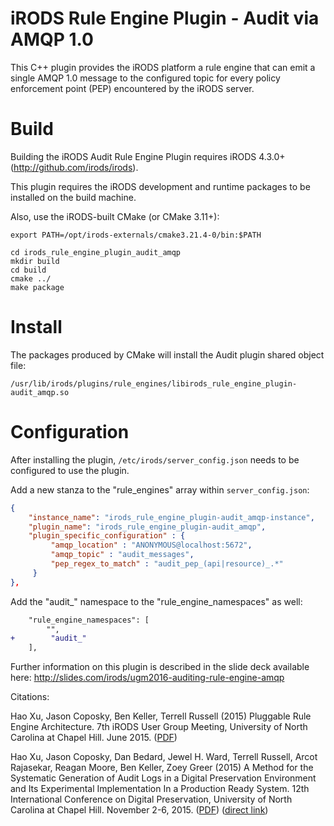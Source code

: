 # iRODS Rule Engine Plugin - Audit via AMQP 1.0

This C++ plugin provides the iRODS platform a rule engine that can emit a single AMQP 1.0 message to the configured topic for every policy enforcement point (PEP) encountered by the iRODS server.

# Build

Building the iRODS Audit Rule Engine Plugin requires iRODS 4.3.0+ (http://github.com/irods/irods).

This plugin requires the iRODS development and runtime packages to be installed on the build machine.

Also, use the iRODS-built CMake (or CMake 3.11+):

```
export PATH=/opt/irods-externals/cmake3.21.4-0/bin:$PATH
```

```
cd irods_rule_engine_plugin_audit_amqp
mkdir build
cd build
cmake ../
make package
```

# Install

The packages produced by CMake will install the Audit plugin shared object file:

`/usr/lib/irods/plugins/rule_engines/libirods_rule_engine_plugin-audit_amqp.so`

# Configuration

After installing the plugin, `/etc/irods/server_config.json` needs to be configured to use the plugin.

Add a new stanza to the "rule_engines" array within `server_config.json`:

```json
{
    "instance_name": "irods_rule_engine_plugin-audit_amqp-instance",
    "plugin_name": "irods_rule_engine_plugin-audit_amqp",
    "plugin_specific_configuration" : {
         "amqp_location" : "ANONYMOUS@localhost:5672",
         "amqp_topic" : "audit_messages",
         "pep_regex_to_match" : "audit_pep_(api|resource)_.*"
     }
},
```

Add the "audit_" namespace to the "rule_engine_namespaces" as well:

```diff
    "rule_engine_namespaces": [
        "",
+        "audit_"
    ],
```

Further information on this plugin is described in the slide deck available here: http://slides.com/irods/ugm2016-auditing-rule-engine-amqp

Citations:

Hao Xu, Jason Coposky, Ben Keller, Terrell Russell (2015) Pluggable Rule Engine Architecture. 7th iRODS User Group Meeting, University of North Carolina at Chapel Hill. June 2015. ([PDF](https://irods.org/uploads/2015/01/xu2015-pluggable_rule_engine.pdf))

Hao Xu, Jason Coposky, Dan Bedard, Jewel H. Ward, Terrell Russell, Arcot Rajasekar, Reagan Moore, Ben Keller, Zoey Greer (2015) A Method for the Systematic Generation of Audit Logs in a Digital Preservation Environment and Its Experimental Implementation In a Production Ready System. 12th International Conference on Digital Preservation, University of North Carolina at Chapel Hill. November 2-6, 2015. ([PDF](https://irods.org/uploads/2015/01/xu2015_ipres-preservation_audit_logs_production.pdf)) ([direct link](https://phaidra.univie.ac.at/detail_object/o:429566)) 
